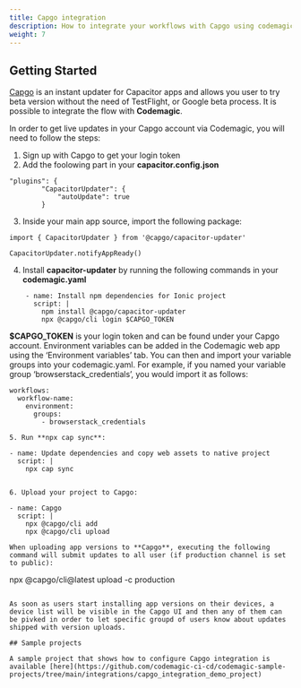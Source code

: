 ```yaml
---
title: Capgo integration
description: How to integrate your workflows with Capgo using codemagic.yaml
weight: 7
---
```


## Getting Started

[Capgo](https://capgo.app/) is an instant updater for Capacitor apps and allows you user to try beta version without the need of TestFlight, or Google beta process. It is possible to integrate the flow with **Codemagic**.

In order to get live updates in your Capgo account via Codemagic, you will need to follow the steps:

1. Sign up with Capgo to get your login token
2. Add the foolowing part in your **capacitor.config.json**
```
"plugins": {
        "CapacitorUpdater": {
            "autoUpdate": true
        }
```
3. Inside your main app source, import the following package:
```
import { CapacitorUpdater } from '@capgo/capacitor-updater'

CapacitorUpdater.notifyAppReady()
```
4. Install **capacitor-updater** by running the following commands in your **codemagic.yaml**
```
    - name: Install npm dependencies for Ionic project
      script: |
        npm install @capgo/capacitor-updater
        npx @capgo/cli login $CAPGO_TOKEN
```
**$CAPGO_TOKEN** is your login token and can be found under your Capgo account. Environment variables can be added in the Codemagic web app using the ‘Environment variables’ tab. You can then and import your variable groups into your codemagic.yaml. For example, if you named your variable group ‘browserstack_credentials’, you would import it as follows:

```
workflows:
  workflow-name:
    environment:
      groups:
        - browserstack_credentials

5. Run **npx cap sync**:
```
    - name: Update dependencies and copy web assets to native project
      script: |
        npx cap sync
```

6. Upload your project to Capgo:
```
    - name: Capgo
      script: |
        npx @capgo/cli add 
        npx @capgo/cli upload
```
When uploading app versions to **Capgo**, executing the following command will submit updates to all user (if production channel is set to public):
```
npx @capgo/cli@latest upload -c production
```

As soon as users start installing app versions on their devices, a device list will be visible in the Capgo UI and then any of them can be pivked in order to let specific groupd of users know about updates shipped with version uploads.

## Sample projects

A sample project that shows how to configure Capgo integration is available [here](https://github.com/codemagic-ci-cd/codemagic-sample-projects/tree/main/integrations/capgo_integration_demo_project)
